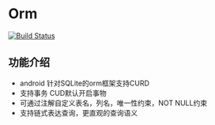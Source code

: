 Orm
===

[![Build Status](https://travis-ci.org/xbreezes/Orm.svg?branch=master)](https://travis-ci.org/xbreezes/Orm)

## 功能介绍

 * android 针对SQLite的orm框架支持CURD
 * 支持事务 CUD默认开启事物
 * 可通过注解自定义表名，列名，唯一性约束，NOT NULL约束
 * 支持链式表达查询，更直观的查询语义
